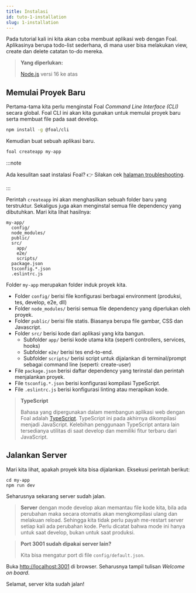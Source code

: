 ```yaml
---
title: Instalasi
id: tuto-1-installation
slug: 1-installation
---
```


Pada tutorial kali ini kita akan coba membuat aplikasi web dengan Foal. Aplikasinya berupa todo-list sederhana, di mana user bisa melakukan view, create dan delete catatan to-do mereka.

> **Yang diperlukan:**
>
> [Node.js](https://nodejs.org/en/) versi 16 ke atas

## Memulai Proyek Baru

Pertama-tama kita perlu menginstal Foal *Command Line Interface (CLI)* secara global. Foal CLI ini akan kita gunakan untuk memulai proyek baru serta membuat file pada saat develop.

```sh
npm install -g @foal/cli
```

Kemudian buat sebuah aplikasi baru.

```sh
foal createapp my-app
```

:::note

Ada kesulitan saat instalasi Foal? 👉 Silakan cek [halaman troubleshooting](./installation-troubleshooting).

:::

Perintah `createapp` ini akan menghasilkan sebuah folder baru yang terstruktur. Sekaligus juga akan menginstal semua file dependency yang dibutuhkan. Mari kita lihat hasilnya:

```shell
my-app/
  config/
  node_modules/
  public/
  src/
    app/
    e2e/
    scripts/
  package.json
  tsconfig.*.json
  .eslintrc.js
```

Folder `my-app` merupakan folder induk proyek kita.
- Folder `config/` berisi file konfigurasi berbagai environment (produksi, tes, develop, e2e, dll)
- Folder `node_modules/` berisi semua file dependency yang diperlukan oleh proyek.
- Folder `public/` berisi file statis. Biasanya berupa file gambar, CSS dan Javascript.
- Folder `src/` berisi kode dari aplikasi yang kita bangun. 
  - Subfolder `app/` berisi kode utama kita (seperti controllers, services, hooks) 
  - Subfolder `e2e/` berisi tes end-to-end.
  - Subfolder `scripts/` berisi script untuk dijalankan di terminal/prompt sebagai command line (seperti: create-user) 
- File `package.json` berisi daftar dependency yang terinstal dan perintah menjalankan proyek.
- File `tsconfig.*.json` berisi konfigurasi kompilasi TypeScript.
- File `.eslintrc.js` berisi konfigurasi linting atau merapikan kode.

> **TypeScript**
>
> Bahasa yang dipergunakan dalam membangun aplikasi web dengan Foal adalah [TypeScript](https://www.typescriptlang.org/). TypeScript ini pada akhirnya dikompilasi menjadi JavaScript. Kelebihan penggunaan TypeScript antara lain tersedianya utilitas di saat develop dan memiliki fitur terbaru dari JavaScript.

## Jalankan Server

Mari kita lihat, apakah proyek kita bisa dijalankan. Eksekusi perintah berikut:

```
cd my-app
npm run dev
```

Seharusnya sekarang server sudah jalan.

> **Server** dengan mode develop akan memantau file kode kita, bila ada perubahan maka secara otomatis akan mengkompilasi ulang dan melakuan reload. Sehingga kita tidak perlu payah me-restart server setiap kali ada perubahan kode. Perlu dicatat bahwa mode ini hanya untuk saat develop, bukan untuk saat produksi. 

> **Port 3001 sudah dipakai server lain?**
>
> Kita bisa mengatur port di file `config/default.json`.

Buka [http://localhost:3001](http://localhost:3001) di browser. Seharusnya tampil tulisan *Welcome on board*.

Selamat, server kita sudah jalan!
